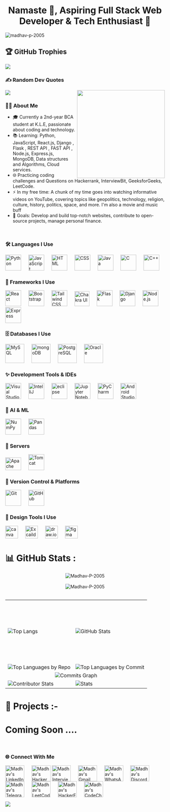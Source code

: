 <h1 align="center">Namaste 🙏, Aspiring Full Stack Web Developer & Tech Enthusiast 🚀</h1>

<p align="left"> <img src="https://komarev.com/ghpvc/?username=madhav-p-2005&label=Profile%20views&color=0e75b6&style=flat" alt="madhav-p-2005" /> </p>

## 🏆 GitHub Trophies
![](https://github-profile-trophy.vercel.app/?username=Madhav-P-2005&theme=radical&no-frame=false&no-bg=true&margin-w=4)

### ✍️ Random Dev Quotes
![](https://quotes-github-readme.vercel.app/api?type=horizontal&theme=radical)                           <img align="right" height="277" src="https://user-images.githubusercontent.com/74038190/221352989-518609ab-b4d1-459e-929f-a08cd2bd9b3c.gif" />

### 👩‍💻 About Me

- 🎓 Currently a 2nd-year BCA student at K.L.E, passionate about coding and technology.
- 📚 Learning: Python, JavaScript, React.js, Django , Flask , REST API , FAST API , Node.js, Express.js, MongoDB, Data structures and Algorithms, Cloud services.
- 🌐 Practicing coding challenges and Questions on Hackerrank, InterviewBit, GeeksforGeeks, LeetCode.
- ⚡ In my free time: A chunk of my time goes into watching informative videos on YouTube, covering topics like geopolitics, technology, religion, culture, history, politics, space, and more. I'm also a 
      movie and music buff
- 🎯 Goals: Develop and build top-notch websites, contribute to open-source projects, manage personal finance.
  
<br>

### 🛠 Languages I Use

<div align="left">
      <img width="50" src="https://raw.githubusercontent.com/marwin1991/profile-technology-icons/refs/heads/main/icons/python.png" alt="Python" title="Python"/>
      <img width="15" />
      <img width="50" src="https://raw.githubusercontent.com/marwin1991/profile-technology-icons/refs/heads/main/icons/javascript.png" alt="JavaScript" title="JavaScript"/>
      <img width="15" />
      <img width="50" src="https://raw.githubusercontent.com/marwin1991/profile-technology-icons/refs/heads/main/icons/html.png" alt="HTML" title="HTML"/>
      <img width="15" />
      <img width="50" src="https://raw.githubusercontent.com/marwin1991/profile-technology-icons/refs/heads/main/icons/css.png" alt="CSS" title="CSS"/>
      <img width="15" />
      <img width="50" src="https://raw.githubusercontent.com/marwin1991/profile-technology-icons/refs/heads/main/icons/java.png" alt="Java" title="Java"/>
      <img width="15" />
      <img width="50" src="https://raw.githubusercontent.com/marwin1991/profile-technology-icons/refs/heads/main/icons/c.png" alt="C" title="C"/>
      <img width="15" />
      <img width="50" src="https://raw.githubusercontent.com/marwin1991/profile-technology-icons/refs/heads/main/icons/c++.png" alt="C++" title="C++"/>
</div>


### 🧰 Frameworks I Use

<div align="left">
  <img width="50" src="https://raw.githubusercontent.com/marwin1991/profile-technology-icons/refs/heads/main/icons/react.png" alt="React" title="React.js"/>
  <img width="15" />
  <img width="50" src="https://raw.githubusercontent.com/marwin1991/profile-technology-icons/refs/heads/main/icons/bootstrap.png" alt="Bootstrap" title="Bootstrap"/>
  <img width="15" />    
  <img width="50" src="https://raw.githubusercontent.com/marwin1991/profile-technology-icons/refs/heads/main/icons/tailwind_css.png" alt="Tailwind CSS" title="Tailwind CSS"/>
  <img width="15" />
  <img width="47" src="https://raw.githubusercontent.com/marwin1991/profile-technology-icons/refs/heads/main/icons/chakra_ui.png" alt="Chakra UI" title="Chakra UI"/>
  <img width="15" />
  <img width="50" src="https://img.icons8.com/nolan/512/flask.png" alt="Flask" title="Flask"/>
  <img width="15" />
  <img width="50" src="https://raw.githubusercontent.com/marwin1991/profile-technology-icons/refs/heads/main/icons/django.png" alt="Django" title="Django"/>
  <img width="15" />
  <img width="50" src="https://raw.githubusercontent.com/marwin1991/profile-technology-icons/refs/heads/main/icons/node_js.png" alt="Node.js" title="Node.js"/>
  <img width="15" />
  <img width="50" src="https://raw.githubusercontent.com/marwin1991/profile-technology-icons/refs/heads/main/icons/express.png" alt="Express" title="Express"/>
</div>

### 🗄️ Databases I Use

<div align="left">
  <img width="60" src="https://raw.githubusercontent.com/marwin1991/profile-technology-icons/refs/heads/main/icons/mysql.png" alt="MySQL" title="MySQL"/>
  <img width="15" />
  <img width="60" src="https://raw.githubusercontent.com/marwin1991/profile-technology-icons/refs/heads/main/icons/mongodb.png" alt="mongoDB" title="mongoDB"/>
  <img width="15" />      
  <img width="60" src="https://raw.githubusercontent.com/marwin1991/profile-technology-icons/refs/heads/main/icons/postgresql.png" alt="PostgreSQL" title="PostgreSQL"/>
  <img width="15" />    
  <img width="60" src="https://raw.githubusercontent.com/marwin1991/profile-technology-icons/refs/heads/main/icons/oracle.png" alt="Oracle" title="Oracle"/>
</div>

### ✨ Development Tools & IDEs

<div align="left">
  <img width="50" src="https://raw.githubusercontent.com/marwin1991/profile-technology-icons/refs/heads/main/icons/visual_studio_code.png" alt="Visual Studio Code" title="Visual Studio Code"/>
  <img width="15"/>
  <img width="50" src="https://raw.githubusercontent.com/marwin1991/profile-technology-icons/refs/heads/main/icons/intellij.png" alt="IntelliJ" title="IntelliJ"/>
  <img width="15"/>
  <img width="50" src="https://raw.githubusercontent.com/marwin1991/profile-technology-icons/refs/heads/main/icons/eclipse.png" alt="eclipse" title="eclipse"/>
  <img width="15"/>
  <img width="50" src="https://raw.githubusercontent.com/marwin1991/profile-technology-icons/refs/heads/main/icons/jupyter_notebook.png" alt="Jupyter Notebook" title="Jupyter Notebook"/>
  <img width="15"/>
  <img width="50" src="https://raw.githubusercontent.com/marwin1991/profile-technology-icons/refs/heads/main/icons/pycharm.png" alt="PyCharm" title="PyCharm"/>
  <img width="15"/>
  <img width="50" src="https://raw.githubusercontent.com/marwin1991/profile-technology-icons/refs/heads/main/icons/android_studio.png" alt="Android Studio" title="Android Studio"/>
</div>

### 🤖 AI & ML 

<div align="left">
    <img width="50" src="https://raw.githubusercontent.com/marwin1991/profile-technology-icons/refs/heads/main/icons/numpy.png" alt="NumPy" title="NumPy"/>
    <img width="15"/>
    <img width="50" src="https://raw.githubusercontent.com/marwin1991/profile-technology-icons/refs/heads/main/icons/pandas.png" alt="Pandas" title="Pandas"/>
</div>

### 📡 Servers

<div align="left">
  <a href="https://www.apache.org/" target="_blank" rel="noreferrer"><img src="https://cdn.jsdelivr.net/gh/devicons/devicon/icons/apache/apache-original.svg" height="40" width="50" alt="Apache logo" /></a>
  <img width="15" />
  <img width="50" src="https://raw.githubusercontent.com/marwin1991/profile-technology-icons/refs/heads/main/icons/tomcat.png" alt="Tomcat" title="Tomcat"/>
</div>

### 🔧 Version Control & Platforms

<div align="left"> 
    <img width="50" src="https://raw.githubusercontent.com/marwin1991/profile-technology-icons/refs/heads/main/icons/git.png" alt="Git" title="Git"/>
    <img width="15" />
    <img width="50" src="https://raw.githubusercontent.com/marwin1991/profile-technology-icons/refs/heads/main/icons/github.png" alt="GitHub" title="GitHub"/>
</div>

### 🎨 Design Tools I Use

<div align="left">
  <img src="https://cdn.jsdelivr.net/gh/devicons/devicon/icons/canva/canva-original.svg" height="40" alt="canva logo" />
  <img width="15"/>
  <img width="40" src="https://cdn.brandfetch.io/idyMsPa8oV/w/180/h/180/theme/dark/logo.png?c=1dxbfHSJFAPEGdCLU4o5B" alt="Excaildraw" title="Excaildraw"/>
  <img width="15"/>  
  <img width="40" src="https://upload.wikimedia.org/wikipedia/commons/3/3e/Diagrams.net_Logo.svg" alt="draw.io" title="draw.io"/>
  <img width="15"/>     
  <img src="https://cdn.jsdelivr.net/gh/devicons/devicon/icons/figma/figma-original.svg" height="40" alt="figma logo" />
</div>


# 📊 GitHub Stats :

<div align="center">
  <img src="http://github-profile-summary-cards.vercel.app/api/cards/profile-details?username=Madhav-P-2005&theme=highcontrast" alt="Madhav-P-2005" />
</div>

<br>

<div align="center">
  <img src="https://nirzak-streak-stats.vercel.app/?user=Madhav-P-2005&theme=highcontrast" alt="Madhav-P-2005" />
</div>
<br>

<table> 
  <tr height="200px" width = "150px">
    <td><img src="https://github-readme-stats.vercel.app/api/top-langs?username=Madhav-P-2005&show_icons=true&locale=en&theme=highcontrast" alt="Top Langs" /></td>
    <td><img src="https://github-readme-stats.vercel.app/api?username=Madhav-P-2005&show_icons=true&locale=en&theme=highcontrast" alt="GitHub Stats" /></td>
  </tr>
  <tr>
    <td><img src="http://github-profile-summary-cards.vercel.app/api/cards/repos-per-language?username=Madhav-P-2005&theme=highcontrast" alt="Top Languages by Repo" /></td>
    <td><img src="http://github-profile-summary-cards.vercel.app/api/cards/most-commit-language?username=Madhav-P-2005&theme=highcontrast" alt="Top Languages by Commit" /></td>
  </tr>
  <tr>
    <td colspan="2" align="center"><img src="http://github-profile-summary-cards.vercel.app/api/cards/productive-time?username=Madhav-P-2005&theme=highcontrast&utcOffset=8" alt="Commits Graph" /></td>
  </tr>
  <tr>
    <td><img src="https://github-contributor-stats.vercel.app/api?username=Madhav-P-2005&limit=5&theme=highcontrast&combine_all_yearly_contributions=true" alt="Contributor Stats" /></td>
    <td align="left"><img src="http://github-profile-summary-cards.vercel.app/api/cards/stats?username=Madhav-P-2005&theme=highcontrast" alt="Stats" /></td>
  </tr>
</table>


# 💪 Projects :- 

<h1> Coming Soon .... </h1>
<br>



### 🌐 Connect With Me

<div align="left">
  <p align="left">
    <a href="https://www.linkedin.com/in/madhav-p-156b9b290" target="_blank"><img align="center" src="https://raw.githubusercontent.com/rahuldkjain/github-profile-readme-generator/master/src/images/icons/Social/linked-in-alt.svg" alt="Madhav's LinkedIn" height="50" width="60" /></a>
    <img width="15" />
    <a href="https://www.hackerrank.com/madhavp2023" target="_blank"><img align="center" src="https://raw.githubusercontent.com/rahuldkjain/github-profile-readme-generator/master/src/images/icons/Social/hackerrank.svg" alt="Madhav's HackerRank" height="50" width="60" /></a>
    <a href="https://www.interviewbit.com/profile/dl2ug3ndk6" target="_blank"><img align="center" src="https://img.icons8.com/plasticine/500/interviewbit.png" alt="Madhav's Interviewbit" height="50" width="60" /></a>
    <img width="15" />
    <a href="mailto:madhavp2023@gmail.com" target="_blank"><img align="center" src="https://raw.githubusercontent.com/maurodesouza/profile-readme-generator/master/src/assets/icons/social/gmail/default.svg" alt="Madhav's Gmail" height="50" width="60" /></a>
    <img width="15" />
    <a href="https://wa.me/919353270062" target="_blank"><img align="center" src="https://raw.githubusercontent.com/maurodesouza/profile-readme-generator/master/src/assets/icons/social/whatsapp/default.svg" alt="Madhav's WhatsApp" height="50" width="60" /></a>
    <img width="15" />
    <a href="https://discord.gg/wHHAA9Vw" target="_blank"><img align="center" src="https://raw.githubusercontent.com/rahuldkjain/github-profile-readme-generator/master/src/images/icons/Social/discord.svg" alt="Madhav's Discord" height="50" width="60" /></a>
    <img width="15" />
    <a href="https://t.me/Madhavp2023" target="_blank"><img align="center" src="https://raw.githubusercontent.com/maurodesouza/profile-readme-generator/master/src/assets/icons/social/telegram/default.svg" alt="Madhav's Telegram" height="50" width="60" /></a>
    <img width="15" />
    <a href="https://leetcode.com/u/mp_2005/" target="_blank"><img align="center" src="https://raw.githubusercontent.com/rahuldkjain/github-profile-readme-generator/master/src/images/icons/Social/leet-code.svg" alt="Madhav's LeetCode" height="50" width="60" /></a>
    <img width="15" />
    <a href="https://www.hackerearth.com/@madhav-p" target="_blank"><img align="center" src="https://raw.githubusercontent.com/rahuldkjain/github-profile-readme-generator/master/src/images/icons/Social/hackerearth.svg" alt="Madhav's HackerEarth" height="50" width="60" /></a>
    <img width="15" />
    <a href="https://www.codechef.com/users/madhav_p" target="_blank"><img align="center" src="https://img.icons8.com/fluency/144/codechef.png" alt="Madhav's CodeChef" height="50" width="60" /></a>
  </p>
</div>

[![](https://visitcount.itsvg.in/api?id=Madhav-P-2005&icon=0&color=0)](https://visitcount.itsvg.in)

